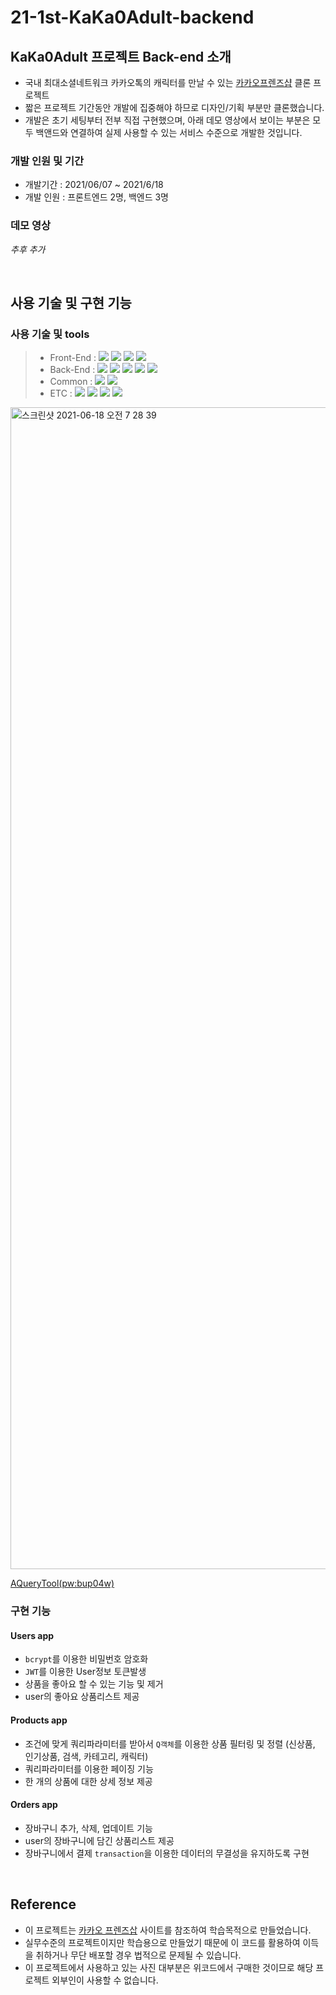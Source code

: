 # 21-1st-KaKa0Adult-backend

## KaKa0Adult 프로젝트 Back-end 소개

- 국내 최대소셜네트워크 카카오톡의 캐릭터를 만날 수 있는 [카카오프렌즈샵](https://store.kakaofriends.com/) 클론 프로젝트
- 짧은 프로젝트 기간동안 개발에 집중해야 하므로 디자인/기획 부분만 클론했습니다.
- 개발은 초기 세팅부터 전부 직접 구현했으며, 아래 데모 영상에서 보이는 부분은 모두 백앤드와 연결하여 실제 사용할 수 있는 서비스 수준으로 개발한 것입니다.

### 개발 인원 및 기간

- 개발기간 : 2021/06/07 ~ 2021/6/18
- 개발 인원 : 프론트엔드 2명, 백엔드 3명


### 데모 영상

*추후 추가*

<br>

## 사용 기술 및 구현 기능


### 사용 기술 및 tools
> - Front-End : <img src="https://img.shields.io/badge/React.js-3766AB?style=flat&logo=React&logoColor=white"/>&nbsp;<img src="https://img.shields.io/badge/React%20Router-3766AB?style=flat&logo=React-router&logoColor=white"/>&nbsp;<img src="https://img.shields.io/badge/sass-3766AB?style=flat&logo=sass&logoColor=white"/>&nbsp;<img src="https://img.shields.io/badge/ES6+-3766AB?style=flat&logo=ES6+&logoColor=white"/>&nbsp;
> - Back-End : <img src="https://img.shields.io/badge/Python-3.8-3766AB?style=flat&logo=Python&logoColor=white"/>&nbsp;<img src="https://img.shields.io/badge/Django-3.2.4-3766AB?style=flat&logo=Django&logoColor=white"/>&nbsp;<img src="https://img.shields.io/badge/Mysql-8.0-3766AB?style=flat&logo=Mysql&logoColor=white"/>&nbsp;<img src="https://img.shields.io/badge/Bcrypt-3.2-3766AB?style=flat&logo=PyJWT&logoColor=white"/>&nbsp;<img src="https://img.shields.io/badge/PyJWT-2.1-3766AB?style=flat&logo=PyJWT&logoColor=white"/>
> - Common : <img src="https://img.shields.io/badge/AWS-EC2-3766AB?style=flat&logo=Aws&logoColor=white"/>&nbsp;<img src="https://img.shields.io/badge/AWS-RDS-3766AB?style=flat&logo=Aws&logoColor=white"/>&nbsp;
> - ETC : <img src="https://img.shields.io/badge/Git-3766AB?style=flat&logo=Git&logoColor=white"/>&nbsp;<img src="https://img.shields.io/badge/Github-3766AB?style=flat&logo=Github&logoColor=white"/>&nbsp;<img src="https://img.shields.io/badge/Postman-3766AB?style=flat&logo=Postman&logoColor=white"/>&nbsp;<img src="https://img.shields.io/badge/Trello-3766AB?style=flat&logo=Trello&logoColor=white"/>

<img width="1859" alt="스크린샷 2021-06-18 오전 7 28 39" src="https://user-images.githubusercontent.com/8219812/122530429-6cbe2700-d059-11eb-98e9-bdb8eebd4d94.png">

[AQueryTool(pw:bup04w)](https://aquerytool.com:443/aquerymain/index/?rurl=5a275d62-5fd7-44b5-ad51-f9ba875ceb01)

### 구현 기능

#### Users app

- `bcrypt`를 이용한 비밀번호 암호화
- `JWT`를 이용한 User정보 토큰발생
- 상품을 좋아요 할 수 있는 기능 및 제거
- user의 좋아요 상품리스트 제공

#### Products app
- 조건에 맞게 쿼리파라미터를 받아서 `Q객체`를 이용한 상품 필터링 및 정렬 (신상품, 인기상품, 검색, 카테고리, 캐릭터)
- 쿼리파라미터를 이용한 페이징 기능
- 한 개의 상품에 대한 상세 정보 제공

#### Orders app
- 장바구니 추가, 삭제, 업데이트 기능
- user의 장바구니에 담긴 상품리스트 제공
- 장바구니에서 결제 `transaction`을 이용한 데이터의 무결성을 유지하도록 구현

<br>

## Reference

- 이 프로젝트는 [카카오 프렌즈삽](https://store.kakaofriends.com/kr/index) 사이트를 참조하여 학습목적으로 만들었습니다.
- 실무수준의 프로젝트이지만 학습용으로 만들었기 때문에 이 코드를 활용하여 이득을 취하거나 무단 배포할 경우 법적으로 문제될 수 있습니다.
- 이 프로젝트에서 사용하고 있는 사진 대부분은 위코드에서 구매한 것이므로 해당 프로젝트 외부인이 사용할 수 없습니다.
